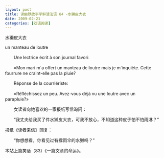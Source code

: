 ```yaml
---
layout: post
title: 读幽默故事学鲜活法语 84 -水獭皮大衣
date: 2009-02-21
categories: [双语阅读]  
---
```


水獭皮大衣

un manteau de loutre

　　Une lectrice écrit à son journal favori:

　　«Mon mari m'a offert un manteau de loutre mais je m'inquiète. Cette fourrure ne craint-elle pas la pluie?

　　Réponse de la courriériste:

　　«Réfléchissez un peu. Avez-vous déjà vu une loutre avec un parapluie?»



　　女读者向她喜欢的一家报纸写信询问：

　　“我丈夫给我买了件水獭皮大衣，可我不放心，不知道这种皮子怕不怕雨淋？”

报纸《读者来信》回复：

　　“你想想看，你看见过有撑雨伞的水獭吗？”



本站上篇笑话（83）《一篇文章的命运》。
